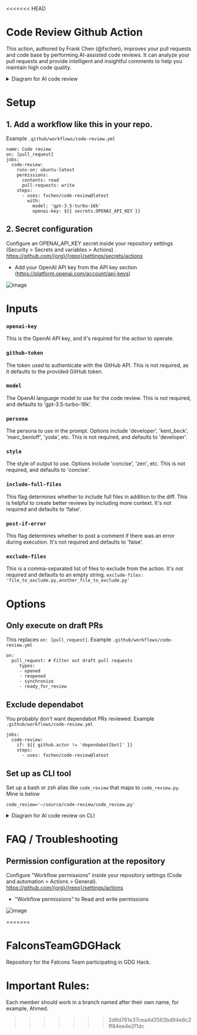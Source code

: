 <<<<<<< HEAD
# Code Review Github Action

This action, authored by Frank Chen (@fxchen), improves your pull requests and code base by performing AI-assisted code reviews. It can analyze your pull requests and provide intelligent and insightful comments to help you maintain high code quality.

<details>
  <summary>Diagram for AI code review</summary>
  
```mermaid
sequenceDiagram
    participant GithubAction as Github Action
    participant action_code_review as action_code_review.py
    participant OpenAI_API as OpenAI API
    participant Claude_API as Claude API
    GithubAction->>action_code_review: main()
    Note over action_code_review: Get environment variables
    Note over action_code_review: Validate API, persona, and style
    Note over action_code_review: Read git diff from stdin
    action_code_review->>action_code_review: get_prompt()
    Note over action_code_review: Generate prompt for API
    action_code_review->>action_code_review: prepare_kwargs_func()
    Note over action_code_review: Prepare parameters for API call
    alt API to use is OpenAI
        action_code_review->>OpenAI_API: call_openai_api(kwargs)
        OpenAI_API-->>action_code_review: Review text
    else API to use is Claude
        action_code_review->>Claude_API: call_claude_api(kwargs)
        Claude_API-->>action_code_review: Review text
    end
    action_code_review-->>GithubAction: Review text
    Note over GithubAction: Sends the review text to the PR

```

</details>

# Setup

## 1. Add a workflow like this in your repo.

Example `.github/workflows/code-review.yml`

```
name: Code review
on: [pull_request]
jobs:
  code-review:
    runs-on: ubuntu-latest
    permissions:
      contents: read
      pull-requests: write
    steps:
      - uses: fxchen/code-review@latest
        with:
          model: 'gpt-3.5-turbo-16k'
          openai-key: ${{ secrets.OPENAI_API_KEY }}
```

## 2. Secret configuration

Configure an OPENAI_API_KEY secret inside your repository settings (Security > Secrets and variables > Actions) . https://github.com/{org}/{repo}/settings/secrets/actions
- Add your OpenAI API key from the API key section (https://platform.openai.com/account/api-keys)

![image](https://github.com/fxchen/code-review/assets/178719/3370b01a-6bb4-417d-a2ca-82507b5fc4b4)


# Inputs

### `openai-key`
This is the OpenAI API key, and it's required for the action to operate.

### `github-token`
The token used to authenticate with the GitHub API. This is not required, as it defaults to the provided GitHub token.

### `model`
The OpenAI language model to use for the code review. This is not required, and defaults to 'gpt-3.5-turbo-16k'.

### `persona`
The persona to use in the prompt. Options include 'developer', 'kent_beck', 'marc_benioff', 'yoda', etc. This is not required, and defaults to 'developer'.

### `style`
The style of output to use. Options include 'concise', 'zen', etc. This is not required, and defaults to 'concise'.

### `include-full-files`
This flag determines whether to include full files in addition to the diff. This is helpful to create better reviews by including more context. It's not required and defaults to 'false'.

### `post-if-error`
This flag determines whether to post a comment if there was an error during execution. It's not required and defaults to 'false'.

### `exclude-files`
This is a comma-separated list of files to exclude from the action. It's not required and defaults to an empty string.
```exclude-files: 'file_to_exclude.py,another_file_to_exclude.py'```

# Options

## Only execute on draft PRs
This replaces `on: [pull_request]`. Example `.github/workflows/code-review.yml`
```
on:
  pull_request: # Filter out draft pull requests
     types:
     - opened
     - reopened
     - synchronize
     - ready_for_review
```

## Exclude dependabot
You probably don't want dependabot PRs reviewed. Example `.github/workflows/code-review.yml`
```
jobs:
  code-review:
    if: ${{ github.actor != 'dependabot[bot]' }}
    steps:
      - uses: fxchen/code-review@latest
```

## Set up as CLI tool

Set up a bash or zsh alias like `code_review` that maps to `code_review.py`. Mine is below

```
code_review='~/source/code-review/code_review.py'
```

<details>
  <summary>Diagram for AI code review on CLI</summary>
  
```mermaid
sequenceDiagram
    participant code_review as code_review.py
    participant action_code_review as action_code_review.py
    participant OpenAI_API as OpenAI API
    participant Claude_API as Claude API
    code_review->>code_review: main()
    Note over code_review: Parse arguments
    code_review->>code_review: get_diff()
    Note over code_review: Get git diff or file content
    code_review->>action_code_review: subprocess.run(["python3", "action_code_review.py"])
    Note over action_code_review: Get environment variables
    Note over action_code_review: Validate API, persona, and style
    Note over action_code_review: Read git diff from stdin
    action_code_review->>action_code_review: get_prompt()
    Note over action_code_review: Generate prompt for API
    action_code_review->>action_code_review: prepare_kwargs_func()
    Note over action_code_review: Prepare parameters for API call
    alt API to use is OpenAI
        action_code_review->>OpenAI_API: call_openai_api(kwargs)
        OpenAI_API-->>action_code_review: Review text
    else API to use is Claude
        action_code_review->>Claude_API: call_claude_api(kwargs)
        Claude_API-->>action_code_review: Review text
    end
    action_code_review-->>code_review: Review text
    Note over code_review: Prints the review text
```

</details>


# FAQ / Troubleshooting

## Permission configuration at the repository

Configure "Workflow permissions" inside your repository settings (Code and automation > Actions > General). https://github.com/{org}/{repo}/settings/actions
- "Workflow permissions" to Read and write permissions

![image](https://github.com/fxchen/code-review/assets/178719/c04067c9-9476-4474-85ca-854893466807)

=======
# FalconsTeamGDGHack
Repository for the Falcons Team participating in GDG Hack.

# Important Rules:
Each member should work in a branch named after their own name, for example, Ahmed.
>>>>>>> 2d6d761e37cea4d3563bd94e8c2ff84ee4e2f1dc
